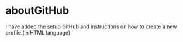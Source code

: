 # aboutGitHub
I have added the setup GitHub and instructions on how to create a new profile.(in HTML language)
